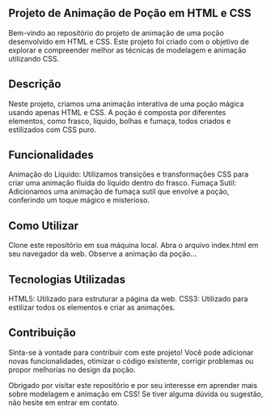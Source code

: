 ## Projeto de Animação de Poção em HTML e CSS
Bem-vindo ao repositório do projeto de animação de uma poção desenvolvido em HTML e CSS. Este projeto foi criado com o objetivo de explorar e compreender melhor as técnicas de modelagem e animação utilizando CSS.

## Descrição
Neste projeto, criamos uma animação interativa de uma poção mágica usando apenas HTML e CSS. A poção é composta por diferentes elementos, como frasco, líquido, bolhas e fumaça, todos criados e estilizados com CSS puro.

## Funcionalidades
Animação do Líquido: Utilizamos transições e transformações CSS para criar uma animação fluída do líquido dentro do frasco. Fumaça Sutil: Adicionamos uma animação de fumaça sutil que envolve a poção, conferindo um toque mágico e misterioso.

## Como Utilizar
Clone este repositório em sua máquina local. Abra o arquivo index.html em seu navegador da web. Observe a animação da poção...

## Tecnologias Utilizadas
HTML5: Utilizado para estruturar a página da web. 
CSS3: Utilizado para estilizar todos os elementos e criar as animações.

## Contribuição
Sinta-se à vontade para contribuir com este projeto! Você pode adicionar novas funcionalidades, otimizar o código existente, corrigir problemas ou propor melhorias no design da poção.

Obrigado por visitar este repositório e por seu interesse em aprender mais sobre modelagem e animação em CSS! Se tiver alguma dúvida ou sugestão, não hesite em entrar em contato.
